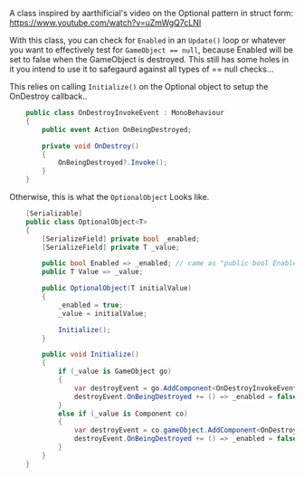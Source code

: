 A class inspired by aarthificial's video on the Optional pattern in struct form: https://www.youtube.com/watch?v=uZmWgQ7cLNI

With this class, you can check for `Enabled` in an `Update()` loop or whatever you want to effectively test for `GameObject == null`, because Enabled will be set to false when the GameObject is destroyed.  This still has some holes in it you intend to use it to safegaurd against all types of == null checks...

This relies on calling `Initialize()` on the Optional object to setup the OnDestroy callback..

```cs
    public class OnDestroyInvokeEvent : MonoBehaviour
    {
        public event Action OnBeingDestroyed;

        private void OnDestroy()
        {
            OnBeingDestroyed?.Invoke();
        }
    }
```

Otherwise, this is what the `OptionalObject` Looks like.

```cs
    [Serializable]
    public class OptionalObject<T>
    {
        [SerializeField] private bool _enabled;
        [SerializeField] private T _value;

        public bool Enabled => _enabled; // came as "public bool Enabled => enabled"
        public T Value => _value;

        public OptionalObject(T initialValue)
        {
            _enabled = true;
            _value = initialValue;

            Initialize();
        }

        public void Initialize()
        {
            if (_value is GameObject go)
            {
                var destroyEvent = go.AddComponent<OnDestroyInvokeEvent>();
                destroyEvent.OnBeingDestroyed += () => _enabled = false;
            }
            else if (_value is Component co)
            {
                var destroyEvent = co.gameObject.AddComponent<OnDestroyInvokeEvent>();
                destroyEvent.OnBeingDestroyed += () => _enabled = false;
            }
        }
    }
```

